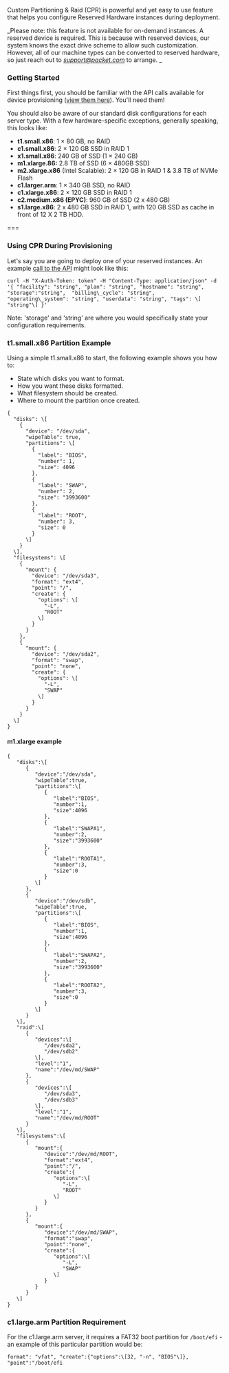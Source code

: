 <!--<meta>
{
    "title":"Custom Partitioning and RAID",
    "description":"Setting up CPR (Custom Partitioning & RAID)",
    "date": "09/20/2019",
    "tag":["CPR", "Custom RAID", "RAID", "Partition"]
}
</meta>-->


Custom Partitioning & Raid (CPR) is powerful and yet easy to use feature that helps you configure Reserved Hardware instances during deployment.  

_Please note: this feature is not available for on-demand instances.  A reserved device is required.  This is because with reserved devices, our system knows the exact drive scheme to allow such customization.  However, all of our machine types can be converted to reserved hardware, so just reach out to _[_support@packet.com_](mailto:support@packet.com)_ to arrange.  _

  

### Getting Started

First things first, you should be familiar with the API calls available for device provisioning ([view them here](https://www.packet.com/developers/api/devices/)).   You'll need them!

You should also be aware of our standard disk configurations for each server type.  With a few hardware-specific exceptions, generally speaking, this looks like:

*   **t1.small.x86**:   1 × 80 GB, no RAID
*   **c1.small.x86**:   2 × 120 GB SSD in RAID 1
*   **x1.small.x86**:   240 GB of SSD (1 × 240 GB)
*   **m1.xlarge.86:**   2.8 TB of SSD (6 × 480GB SSD)
*   **m2.xlarge.x86** (Intel Scalable): 2 × 120 GB in RAID 1 & 3.8 TB of NVMe Flash 
*   **c1.larger.arm**: 1 × 340 GB SSD, no RAID
*   **c1.xlarge.x86**:  2 × 120 GB SSD in RAID 1
*   **c2.medium.x86 (EPYC)**: 960 GB of SSD (2 x 480 GB)
*   **s1.large.x86**:  2 x 480 GB SSD in RAID 1, with 120 GB SSD as cache in front of 12 X 2 TB HDD. 

  

===

### Using CPR During Provisioning

Let's say you are going to deploy one of your reserved instances. An example [call to the API](https://www.packet.com/developers/api/devices/) might look like this: 

```
curl -H "X-Auth-Token: token" -H "Content-Type: application/json" -d  '{ "facility": "string", "plan": "string", "hostname": "string", "storage":"string",  "billing\_cycle": "string",    "operating\_system": "string", "userdata": "string", "tags": \[    "string"\] }'
````
Note: 'storage' and 'string' are where you would specifically state your configuration requirements.

  

### t1.small.x86 Partition Example

Using a simple t1.small.x86 to start, the following example shows you how to:

*   State which disks you want to format. 
*   How you want these disks formatted.
*   What filesystem should be created.  
*   Where to mount the partition once created. 

```
{
  "disks": \[
    {
      "device": "/dev/sda",
      "wipeTable": true,
      "partitions": \[
        {
          "label": "BIOS",
          "number": 1,
          "size": 4096
        },
        {
          "label": "SWAP",
          "number": 2,
          "size": "3993600"
        },
        {
          "label": "ROOT",
          "number": 3,
          "size": 0
        }
      \]
    }
  \],
  "filesystems": \[
    {
      "mount": {
        "device": "/dev/sda3",
        "format": "ext4",
        "point": "/",
        "create": {
          "options": \[
            "-L",
            "ROOT"
          \]
        }
      }
    },
    {
      "mount": {
        "device": "/dev/sda2",
        "format": "swap",
        "point": "none",
        "create": {
          "options": \[
            "-L",
            "SWAP"
          \]
        }
      }
    }
  \]
}
```
  


#### m1.xlarge example

```
{  
   "disks":\[  
      {  
         "device":"/dev/sda",
         "wipeTable":true,
         "partitions":\[  
            {  
               "label":"BIOS",
               "number":1,
               "size":4096
            },
            {  
               "label":"SWAPA1",
               "number":2,
               "size":"3993600"
            },
            {  
               "label":"ROOTA1",
               "number":3,
               "size":0
            }
         \]
      },
      {  
         "device":"/dev/sdb",
         "wipeTable":true,
         "partitions":\[  
            {  
               "label":"BIOS",
               "number":1,
               "size":4096
            },
            {  
               "label":"SWAPA2",
               "number":2,
               "size":"3993600"
            },
            {  
               "label":"ROOTA2",
               "number":3,
               "size":0
            }
         \]
      }
   \],
   "raid":\[  
      {  
         "devices":\[  
            "/dev/sda2",
            "/dev/sdb2"
         \],
         "level":"1",
         "name":"/dev/md/SWAP"
      },
      {  
         "devices":\[  
            "/dev/sda3",
            "/dev/sdb3"
         \],
         "level":"1",
         "name":"/dev/md/ROOT"
      }
   \],
   "filesystems":\[  
      {  
         "mount":{  
            "device":"/dev/md/ROOT",
            "format":"ext4",
            "point":"/",
            "create":{  
               "options":\[  
                  "-L",
                  "ROOT"
               \]
            }
         }
      },
      {  
         "mount":{  
            "device":"/dev/md/SWAP",
            "format":"swap",
            "point":"none",
            "create":{  
               "options":\[  
                  "-L",
                  "SWAP"
               \]
            }
         }
      }
   \]
}
```

### c1.large.arm Partition Requirement

For the c1.large.arm server, it requires a FAT32 boot partition for `/boot/efi` - an example of this particular partition would be: 

`format": "vfat", "create":{"options":\[32, "-n", "BIOS"\]}, "point":"/boot/efi`